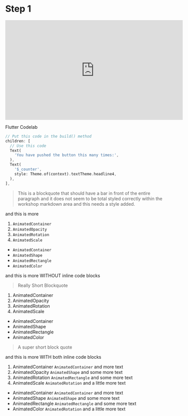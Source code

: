 # Step 1

<iframe
  width="560"
  height="315"
  src="https://www.youtube.com/embed/zSbsIiluixw"
  title="YouTube video player"
  frameborder="0"
  allow="accelerometer; autoplay; clipboard-write; encrypted-media; gyroscope; picture-in-picture"
  allowfullscreen>
</iframe>

Flutter Codelab

```dart
// Put this code in the build() method
children: [
  // Use this code
  Text(
    'You have pushed the button this many times:',
  ),
  Text(
    '$_counter',
    style: Theme.of(context).textTheme.headline4,
  ),
],
```

>This is a blockquote that should have a bar in front of the entire paragraph and it does not seem to be total styled correctly within the workshop markdown area and this needs a style added.

and this is more

1) `AnimatedContainer`
2) `AnimatedOpacity`
3) `AnimatedRotation`
4) `AnimatedScale`

* `AnimatedContainer`
* `AnimatedShape`
* `AnimatedRectangle`
* `AnimatedColor`

and this is more WITHOUT inline code blocks
>Really Short Blockquote
1) AnimatedContainer
2) AnimatedOpacity
3) AnimatedRotation
4) AnimatedScale

* AnimatedContainer
* AnimatedShape
* AnimatedRectangle
* AnimatedColor

> A super short block quote

and this is more WITH both  inline code blocks

1) AnimatedContainer    `AnimatedContainer` and more text
2) AnimatedOpacity   `AnimatedShape`  and some more text
3) AnimatedRotation   `AnimatedRectangle` and some more text
4) AnimatedScale     `AnimatedRotation`  and a little more text

* AnimatedContainer    `AnimatedContainer` and more text
* AnimatedShape  `AnimatedShape`  and some more text
* AnimatedRectangle  `AnimatedRectangle` and some more text
* AnimatedColor  `AnimatedRotation`  and a little more text
